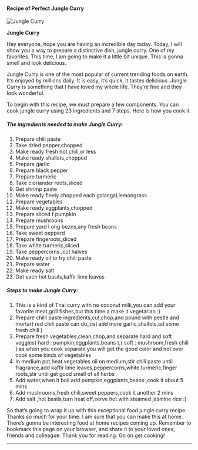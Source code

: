             

#### Recipe of Perfect Jungle Curry

![Jungle Curry](https://img-global.cpcdn.com/recipes/5894590280237056/751x532cq70/jungle-curry-recipe-main-photo.jpg)

**Jungle Curry**

Hey everyone, hope you are having an incredible day today. Today, I will show you a way to prepare a distinctive dish, jungle curry. One of my favorites. This time, I am going to make it a little bit unique. This is gonna smell and look delicious.

Jungle Curry is one of the most popular of current trending foods on earth. It’s enjoyed by millions daily. It is easy, it’s quick, it tastes delicious. Jungle Curry is something that I have loved my whole life. They’re fine and they look wonderful.

To begin with this recipe, we must prepare a few components. You can cook jungle curry using 23 ingredients and 7 steps. Here is how you cook it.

##### The ingredients needed to make Jungle Curry:

1.  Prepare chili paste
2.  Take dried pepper,chopped
3.  Make ready fresh hot chili,or less
4.  Make ready shallots,chopped
5.  Prepare garlic
6.  Prepare black pepper
7.  Prepare turmeric
8.  Take cioriander roots,sliced
9.  Get shrimp paste
10.  Make ready finely chopped each galangal,lemongrass
11.  Prepare vegetables
12.  Make ready eggplants,chopped
13.  Prepare sliced f pumpkin
14.  Prepare mushroons
15.  Prepare yard l ong bezns,any fresh beans
16.  Take sweet pepperd
17.  Prepare fingeroots,sliced
18.  Take white turmeric,sliced
19.  Take peppercorns ,cut halves
20.  Make ready oil to fry chili paste
21.  Prepare water
22.  Make ready salt
23.  Get each hot basils,kaffir lime leaves

##### Steps to make Jungle Curry:

1.  This is a kind of Thai curry with no coconut milk,you can add your favorite meat,grill fishes,but this time a make it vegetarian :)
2.  Prepare chilli paste ingredients,cut,chop,and pound with pestle and mortar( red chili paste can do,just add more garlic,shallots,ad some fresh chili )
3.  Prepare fresh vegetables,clean,chop,and separate hard and soft veggies( hard : pumpkin,eggplants,beans ),( soft : mushroom,fresh chili ) as when you cook separate you will get the good color and not over cook some kinds of vegetables
4.  In medium pot,heat vegetables oil on medium,stir chili paste until fragrance,add kaffir lime leaves,peppercorns,white turmeric,finger roots,stir until get good smell of all herbs
5.  Add water,when it boil add pumpkin,eggplants,beans ,cook it about 5 mins
6.  Add mushrooms,fresh chili,sweet peppers,cook it another 2 mins
7.  Add salt ,hot basils,turn heat off,serve hot with steamed jasmine rice :)

So that’s going to wrap it up with this exceptional food jungle curry recipe. Thanks so much for your time. I am sure that you can make this at home. There’s gonna be interesting food at home recipes coming up. Remember to bookmark this page on your browser, and share it to your loved ones, friends and colleague. Thank you for reading. Go on get cooking!

* * *